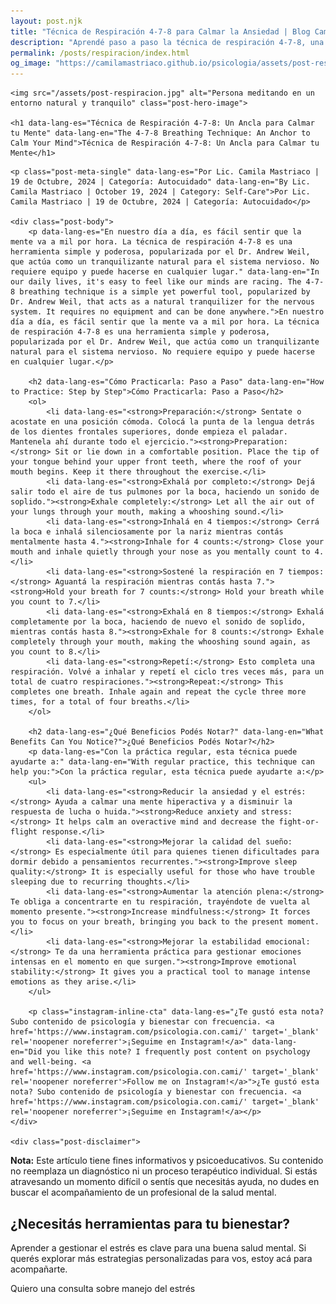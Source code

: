 ```yaml
---
layout: post.njk
title: "Técnica de Respiración 4-7-8 para Calmar la Ansiedad | Blog Camila Mastriaco"
description: "Aprendé paso a paso la técnica de respiración 4-7-8, una herramienta simple y poderosa para reducir el estrés, mejorar la concentración y calmar tu mente en minutos."
permalink: /posts/respiracion/index.html
og_image: "https://camilamastriaco.github.io/psicologia/assets/post-respiracion.jpg"
---
```




    <img src="/assets/post-respiracion.jpg" alt="Persona meditando en un entorno natural y tranquilo" class="post-hero-image">
    
    <h1 data-lang-es="Técnica de Respiración 4-7-8: Un Ancla para Calmar tu Mente" data-lang-en="The 4-7-8 Breathing Technique: An Anchor to Calm Your Mind">Técnica de Respiración 4-7-8: Un Ancla para Calmar tu Mente</h1>
<div id="share-buttons-container"></div>

    <p class="post-meta-single" data-lang-es="Por Lic. Camila Mastriaco | 19 de Octubre, 2024 | Categoría: Autocuidado" data-lang-en="By Lic. Camila Mastriaco | October 19, 2024 | Category: Self-Care">Por Lic. Camila Mastriaco | 19 de Octubre, 2024 | Categoría: Autocuidado</p>
    
    <div class="post-body">
        <p data-lang-es="En nuestro día a día, es fácil sentir que la mente va a mil por hora. La técnica de respiración 4-7-8 es una herramienta simple y poderosa, popularizada por el Dr. Andrew Weil, que actúa como un tranquilizante natural para el sistema nervioso. No requiere equipo y puede hacerse en cualquier lugar." data-lang-en="In our daily lives, it's easy to feel like our minds are racing. The 4-7-8 breathing technique is a simple yet powerful tool, popularized by Dr. Andrew Weil, that acts as a natural tranquilizer for the nervous system. It requires no equipment and can be done anywhere.">En nuestro día a día, es fácil sentir que la mente va a mil por hora. La técnica de respiración 4-7-8 es una herramienta simple y poderosa, popularizada por el Dr. Andrew Weil, que actúa como un tranquilizante natural para el sistema nervioso. No requiere equipo y puede hacerse en cualquier lugar.</p>

        <h2 data-lang-es="Cómo Practicarla: Paso a Paso" data-lang-en="How to Practice: Step by Step">Cómo Practicarla: Paso a Paso</h2>
        <ol>
            <li data-lang-es="<strong>Preparación:</strong> Sentate o acostate en una posición cómoda. Colocá la punta de la lengua detrás de los dientes frontales superiores, donde empieza el paladar. Mantenela ahí durante todo el ejercicio."><strong>Preparation:</strong> Sit or lie down in a comfortable position. Place the tip of your tongue behind your upper front teeth, where the roof of your mouth begins. Keep it there throughout the exercise.</li>
            <li data-lang-es="<strong>Exhalá por completo:</strong> Dejá salir todo el aire de tus pulmones por la boca, haciendo un sonido de soplido."><strong>Exhale completely:</strong> Let all the air out of your lungs through your mouth, making a whooshing sound.</li>
            <li data-lang-es="<strong>Inhalá en 4 tiempos:</strong> Cerrá la boca e inhalá silenciosamente por la nariz mientras contás mentalmente hasta 4."><strong>Inhale for 4 counts:</strong> Close your mouth and inhale quietly through your nose as you mentally count to 4.</li>
            <li data-lang-es="<strong>Sostené la respiración en 7 tiempos:</strong> Aguantá la respiración mientras contás hasta 7."><strong>Hold your breath for 7 counts:</strong> Hold your breath while you count to 7.</li>
            <li data-lang-es="<strong>Exhalá en 8 tiempos:</strong> Exhalá completamente por la boca, haciendo de nuevo el sonido de soplido, mientras contás hasta 8."><strong>Exhale for 8 counts:</strong> Exhale completely through your mouth, making the whooshing sound again, as you count to 8.</li>
            <li data-lang-es="<strong>Repetí:</strong> Esto completa una respiración. Volvé a inhalar y repetí el ciclo tres veces más, para un total de cuatro respiraciones."><strong>Repeat:</strong> This completes one breath. Inhale again and repeat the cycle three more times, for a total of four breaths.</li>
        </ol>

        <h2 data-lang-es="¿Qué Beneficios Podés Notar?" data-lang-en="What Benefits Can You Notice?">¿Qué Beneficios Podés Notar?</h2>
        <p data-lang-es="Con la práctica regular, esta técnica puede ayudarte a:" data-lang-en="With regular practice, this technique can help you:">Con la práctica regular, esta técnica puede ayudarte a:</p>
        <ul>
            <li data-lang-es="<strong>Reducir la ansiedad y el estrés:</strong> Ayuda a calmar una mente hiperactiva y a disminuir la respuesta de lucha o huida."><strong>Reduce anxiety and stress:</strong> It helps calm an overactive mind and decrease the fight-or-flight response.</li>
            <li data-lang-es="<strong>Mejorar la calidad del sueño:</strong> Es especialmente útil para quienes tienen dificultades para dormir debido a pensamientos recurrentes."><strong>Improve sleep quality:</strong> It is especially useful for those who have trouble sleeping due to recurring thoughts.</li>
            <li data-lang-es="<strong>Aumentar la atención plena:</strong> Te obliga a concentrarte en tu respiración, trayéndote de vuelta al momento presente."><strong>Increase mindfulness:</strong> It forces you to focus on your breath, bringing you back to the present moment.</li>
            <li data-lang-es="<strong>Mejorar la estabilidad emocional:</strong> Te da una herramienta práctica para gestionar emociones intensas en el momento en que surgen."><strong>Improve emotional stability:</strong> It gives you a practical tool to manage intense emotions as they arise.</li>
        </ul>
        
        <p class="instagram-inline-cta" data-lang-es="¿Te gustó esta nota? Subo contenido de psicología y bienestar con frecuencia. <a href='https://www.instagram.com/psicologia.con.cami/' target='_blank' rel='noopener noreferrer'>¡Seguime en Instagram!</a>" data-lang-en="Did you like this note? I frequently post content on psychology and well-being. <a href='https://www.instagram.com/psicologia.con.cami/' target='_blank' rel='noopener noreferrer'>Follow me on Instagram!</a>">¿Te gustó esta nota? Subo contenido de psicología y bienestar con frecuencia. <a href='https://www.instagram.com/psicologia.con.cami/' target='_blank' rel='noopener noreferrer'>¡Seguime en Instagram!</a></p>
    </div>
    
    <div class="post-disclaimer">
<p data-lang-es="<strong>Nota:</strong> Este artículo tiene fines informativos y psicoeducativos. Su contenido no reemplaza un diagnóstico ni un proceso terapéutico individual. Si estás atravesando un momento difícil o sentís que necesitás ayuda, no dudes en buscar el acompañamiento de un profesional de la salud mental." data-lang-en="<strong>Disclaimer:</strong> This article is for informational and psychoeducational purposes only. It is not a substitute for a professional diagnosis or an individual therapeutic process. If you are going through a difficult time or feel you need help, do not hesitate to seek support from a mental health professional.">
<strong>Nota:</strong> Este artículo tiene fines informativos y psicoeducativos. Su contenido no reemplaza un diagnóstico ni un proceso terapéutico individual. Si estás atravesando un momento difícil o sentís que necesitás ayuda, no dudes en buscar el acompañamiento de un profesional de la salud mental.
</p>
</div>

<section id="cta-post" class="animate-on-scroll">
        <h2 data-lang-es="¿Necesitás herramientas para tu bienestar?" data-lang-en="Need tools for your well-being?">¿Necesitás herramientas para tu bienestar?</h2>
        <p data-lang-es="Aprender a gestionar el estrés es clave para una buena salud mental. Si querés explorar más estrategias personalizadas para vos, estoy acá para acompañarte." data-lang-en="Learning to manage stress is key to good mental health. If you want to explore more personalized strategies for you, I'm here to support you.">Aprender a gestionar el estrés es clave para una buena salud mental. Si querés explorar más estrategias personalizadas para vos, estoy acá para acompañarte.</p>
        <a 
            class="btn whatsapp-trigger" 
            data-location="post_respiracion_cta" 
            target="_blank" 
            rel="noopener noreferrer" 
            data-lang-es="Quiero una consulta sobre manejo del estrés" 
            data-lang-en="I want a consultation about stress management" 
            data-whatsapp-es="Hola Camila, leí tu nota sobre la técnica de respiración y quisiera consultarte sobre las sesiones." 
            data-whatsapp-en="Hi Camila, I read your note about the breathing technique and would like to ask about the sessions." 
        >Quiero una consulta sobre manejo del estrés</a>
    </section>